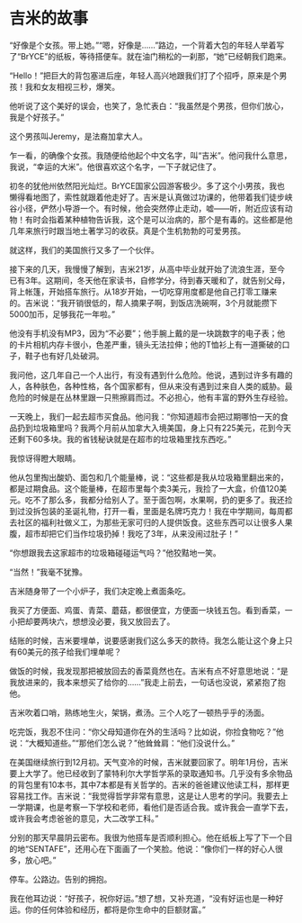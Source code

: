 # 吉米的故事

“好像是个女孩。带上她。”“嗯，好像是……”路边，一个背着大包的年轻人举着写了“BrYCE”的纸板，等待搭便车。就在油门稍松的一刹那，“她”已经朝我们跑来。 

“Hello！”把巨大的背包塞进后座，年轻人高兴地跟我们打了个招呼，原来是个男孩！我和女友相视三秒，爆笑。 

他听说了这个美好的误会，也笑了，急忙表白：“我虽然是个男孩，但你们放心，我是个好孩子。” 

这个男孩叫Jeremy，是法裔加拿大人。 

乍一看，的确像个女孩。我随便给他起个中文名字，叫“吉米”。他问我什么意思，我说，“幸运的大米”。他很喜欢这个名字，一下子就记住了。 

初冬的犹他州依然阳光灿烂。BrYCE国家公园游客极少。多了这个小男孩，我也懒得看地图了，索性就跟着他走好了。吉米是认真做过功课的，他带着我们徒步峡谷小径，俨然小导游一个。有时候，他会突然停止走动，嘘——听，附近应该有动物！有时会指着某种植物告诉我，这个是可以治病的，那个是有毒的。这些都是他几年来旅行时跟当地土著学习的收获。真是个生机勃勃的可爱男孩。 

就这样，我们的美国旅行又多了一个伙伴。 

接下来的几天，我慢慢了解到，吉米21岁，从高中毕业就开始了流浪生涯，至今已有3年。这期间，冬天他在家读书，自修学分，待到春天暖和了，就告别父母，背上帐篷，开始搭车旅行。从18岁开始，一切吃穿用度都是他自己打零工赚来的。吉米说：“我开销很低的，帮人摘果子啊，到饭店洗碗啊，3个月就能攒下5000加币，足够我花一年啦。” 

他没有手机没有MP3，因为“不必要”；他手腕上戴的是一块跳数字的电子表；他的卡片相机内存卡很小，色差严重，镜头无法拉伸；他的T恤衫上有一道撕破的口子，鞋子也有好几处破洞。 

我问他，这几年自己一个人出行，有没有遇到什么危险。他说，遇到过许多有趣的人，各种肤色，各种性格，各个国家都有，但从来没有遇到过来自人类的威胁。最危险的时候是在丛林里跟一只熊擦肩而过。不必担心，他有丰富的野外生存经验。 

一天晚上，我们一起去超市买食品。他问我：“你知道超市会把过期哪怕一天的食品扔到垃圾箱里吗？我两个月前从加拿大入境美国，身上只有225美元，花到今天还剩下60多块。我的省钱秘诀就是在超市的垃圾箱里找东西吃。” 

我惊讶得瞪大眼睛。 

他从包里掏出酸奶、面包和几个能量棒，说：“这些都是我从垃圾箱里翻出来的，都是过期食品。这个能量棒，在超市里每个卖3美元，我捡了一大盒，价值120美元。吃不了那么多，我都分给别人了。至于面包啊，水果啊，扔的更多了。我还捡到过没拆包装的圣诞礼物，打开一看，里面是名牌巧克力！我在中学期间，每周都去社区的福利社做义工，为那些无家可归的人提供饭食。这些东西可以让很多人果腹，超市却把它们当作垃圾扔掉！我吃了3年，从来没闹过肚子！” 

“你想跟我去这家超市的垃圾箱碰碰运气吗？”他狡黠地一笑。 

“当然！”我毫不犹豫。 

吉米随身带了一个小炉子，我们决定晚上煮面条吃。 

我买了方便面、鸡蛋、青菜、蘑菇，都很便宜，方便面一块钱五包。看到香菜，一小把却要两块六，想想没必要，我又放回去了。 

结账的时候，吉米要埋单，说要感谢我们这么多天的款待。我怎么能让这个身上只有60美元的孩子给我们埋单呢？ 

做饭的时候，我发现那把被放回去的香菜竟然也在。吉米有点不好意思地说：“是我放进来的，我本来想买了给你的……”我走上前去，一句话也没说，紧紧抱了抱他。 

吉米吹着口哨，熟练地生火，架锅，煮汤。三个人吃了一顿热乎乎的汤面。 

吃完饭，我忍不住问：“你父母知道你在外的生活吗？比如说，你捡食物吃？”他说：“大概知道些。”“那他们怎么说？”他耸耸肩：“他们没说什么。” 

在美国继续旅行到12月初。天气变冷的时候，吉米就要回家了。明年1月份，吉米要上大学了。他已经收到了蒙特利尔大学哲学系的录取通知书。几乎没有多余物品的背包里有10本书，其中7本都是有关哲学的。吉米的爸爸建议他读工科，那样更容易找工作。吉米说：“我觉得哲学非常有意思，这是让人思考的学问。我要去上一学期课，也是考察一下学校和老师，看他们是否适合我。或许我会一直学下去，或许我会考虑爸爸的意见，大二改学工科。” 

分别的那天早晨阴云密布。我很为他搭车是否顺利担心。他在纸板上写了下一个目的地“SENTAFE”，还用心在下面画了一个笑脸。他说：“像你们一样的好心人很多，放心吧。” 

停车。公路边。告别的拥抱。 

我在他耳边说：“好孩子，祝你好运。”想了想，又补充道，“没有好运也是一种好运。你的任何体验和经历，都将是你生命中的巨额财富。”